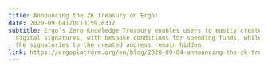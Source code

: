 ```yaml
---
title: Announcing the ZK Treasury on Ergo!
date: 2020-09-04T20:13:59.831Z
subtitle: Ergo’s Zero-Knowledge Treasury enables users to easily create joint
  digital signatures, with bespoke conditions for spending funds, while ensuring
  the signatories to the created address remain hidden.
link: https://ergoplatform.org/en/blog/2020-09-04-announcing-the-zk-treasury-on-ergo/
---
```

